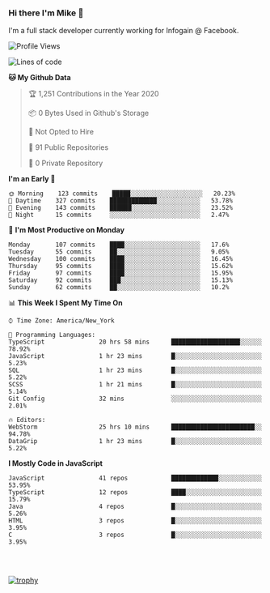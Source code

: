 ### Hi there I'm Mike 👋
I'm a full stack developer currently working for Infogain @ Facebook.

<!--START_SECTION:waka-->
![Profile Views](http://img.shields.io/badge/Profile%20Views-4-blue)

![Lines of code](https://img.shields.io/badge/From%20Hello%20World%20I%27ve%20Written-1.8%20million%20lines%20of%20code-blue)

**🐱 My Github Data** 

> 🏆 1,251 Contributions in the Year 2020
 > 
> 📦 0 Bytes Used in Github's Storage 
 > 
> 🚫 Not Opted to Hire
 > 
> 📜 91 Public Repositories
 > 
> 🔑 0 Private Repository 
 > 
**I'm an Early 🐤** 

```text
🌞 Morning    123 commits    █████░░░░░░░░░░░░░░░░░░░░   20.23% 
🌆 Daytime    327 commits    █████████████░░░░░░░░░░░░   53.78% 
🌃 Evening    143 commits    ██████░░░░░░░░░░░░░░░░░░░   23.52% 
🌙 Night      15 commits     ░░░░░░░░░░░░░░░░░░░░░░░░░   2.47%

```
📅 **I'm Most Productive on Monday** 

```text
Monday       107 commits    ████░░░░░░░░░░░░░░░░░░░░░   17.6% 
Tuesday      55 commits     ██░░░░░░░░░░░░░░░░░░░░░░░   9.05% 
Wednesday    100 commits    ████░░░░░░░░░░░░░░░░░░░░░   16.45% 
Thursday     95 commits     ████░░░░░░░░░░░░░░░░░░░░░   15.62% 
Friday       97 commits     ████░░░░░░░░░░░░░░░░░░░░░   15.95% 
Saturday     92 commits     ███░░░░░░░░░░░░░░░░░░░░░░   15.13% 
Sunday       62 commits     ██░░░░░░░░░░░░░░░░░░░░░░░   10.2%

```


📊 **This Week I Spent My Time On** 

```text
⌚︎ Time Zone: America/New_York

💬 Programming Languages: 
TypeScript               20 hrs 58 mins      ███████████████████░░░░░░   78.92% 
JavaScript               1 hr 23 mins        █░░░░░░░░░░░░░░░░░░░░░░░░   5.23% 
SQL                      1 hr 23 mins        █░░░░░░░░░░░░░░░░░░░░░░░░   5.22% 
SCSS                     1 hr 21 mins        █░░░░░░░░░░░░░░░░░░░░░░░░   5.14% 
Git Config               32 mins             ░░░░░░░░░░░░░░░░░░░░░░░░░   2.01%

🔥 Editors: 
WebStorm                 25 hrs 10 mins      ███████████████████████░░   94.78% 
DataGrip                 1 hr 23 mins        █░░░░░░░░░░░░░░░░░░░░░░░░   5.22%

```

**I Mostly Code in JavaScript** 

```text
JavaScript               41 repos            █████████████░░░░░░░░░░░░   53.95% 
TypeScript               12 repos            ████░░░░░░░░░░░░░░░░░░░░░   15.79% 
Java                     4 repos             █░░░░░░░░░░░░░░░░░░░░░░░░   5.26% 
HTML                     3 repos             █░░░░░░░░░░░░░░░░░░░░░░░░   3.95% 
C                        3 repos             █░░░░░░░░░░░░░░░░░░░░░░░░   3.95%

```



<!--END_SECTION:waka-->

##### &nbsp;
[![trophy](https://github-profile-trophy.vercel.app/?username=uptonm&theme=dracula)](https://github.com/ryo-ma/github-profile-trophy)
